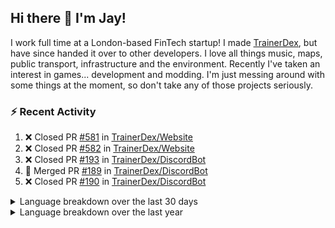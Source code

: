 ## Hi there 👋 I'm Jay!
I work full time at a London-based FinTech startup! I made [TrainerDex](https://www.github.com/TrainerDex), but have since handed it over to other developers. I love all things music, maps, public transport, infrastructure and the environment. Recently I've taken an interest in games... development and modding. I'm just messing around with some things at the moment, so don't take any of those projects seriously.

### :zap: Recent Activity

<!--START_SECTION:activity-->
1. ❌ Closed PR [#581](https://github.com/TrainerDex/Website/pull/581) in [TrainerDex/Website](https://github.com/TrainerDex/Website)
2. ❌ Closed PR [#582](https://github.com/TrainerDex/Website/pull/582) in [TrainerDex/Website](https://github.com/TrainerDex/Website)
3. ❌ Closed PR [#193](https://github.com/TrainerDex/DiscordBot/pull/193) in [TrainerDex/DiscordBot](https://github.com/TrainerDex/DiscordBot)
4. 🎉 Merged PR [#189](https://github.com/TrainerDex/DiscordBot/pull/189) in [TrainerDex/DiscordBot](https://github.com/TrainerDex/DiscordBot)
5. ❌ Closed PR [#190](https://github.com/TrainerDex/DiscordBot/pull/190) in [TrainerDex/DiscordBot](https://github.com/TrainerDex/DiscordBot)
<!--END_SECTION:activity-->

<details>
  <summary>Language breakdown over the last 30 days</summary>
  
  [<img src="https://wakatime.com/share/@TurnrDev/4142a9ac-7325-4d2f-a2bb-ec199b5c798c.svg" alt="A graph showing a rundown of my languages used in the past 30 days. Unforunately, I am unable to autogen alt headers for this at the moment."/>](https://wakatime.com/@TurnrDev)
</details>

<details>
  <summary>Language breakdown over the last year</summary>
  
  [<img src="https://github-readme-stats.vercel.app/api/wakatime?username=TurnrDev&layout=compact" alt="A graph showing a rundown of my languages used in the past year. Unforunately, I am unable to autogen alt headers for this at the moment." />](https://wakatime.com/@TurnrDev)
</details>
